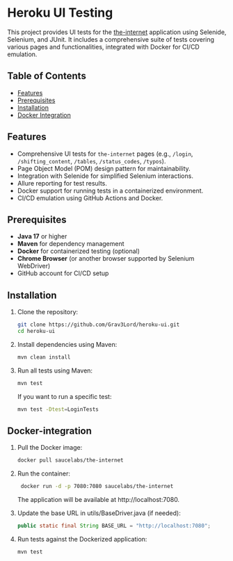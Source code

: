 # Heroku UI Testing

This project provides UI tests for the [the-internet](https://the-internet.herokuapp.com) application using Selenide, Selenium, and JUnit. It includes a comprehensive suite of tests covering various pages and functionalities, integrated with Docker for CI/CD emulation.

## Table of Contents
- [Features](#features)
- [Prerequisites](#prerequisites)
- [Installation](#installation)
- [Docker Integration](#docker-integration)

## Features
- Comprehensive UI tests for `the-internet` pages (e.g., `/login`, `/shifting_content`, `/tables`, `/status_codes`, `/typos`).
- Page Object Model (POM) design pattern for maintainability.
- Integration with Selenide for simplified Selenium interactions.
- Allure reporting for test results.
- Docker support for running tests in a containerized environment.
- CI/CD emulation using GitHub Actions and Docker.

## Prerequisites
- **Java 17** or higher
- **Maven** for dependency management
- **Docker** for containerized testing (optional)
- **Chrome Browser** (or another browser supported by Selenium WebDriver)
- GitHub account for CI/CD setup

## Installation
1. Clone the repository:
   ```bash
   git clone https://github.com/Grav3Lord/heroku-ui.git
   cd heroku-ui

2. Install dependencies using Maven:
   ```bash
   mvn clean install
   
3. Run all tests using Maven:
   ```bash
   mvn test
   ```
    If you want to run a specific test:
   ```bash
   mvn test -Dtest=LoginTests
   ```
   
## Docker-integration

1. Pull the Docker image:
   ```bash
   docker pull saucelabs/the-internet
   ```
   
2. Run the container:
   ```bash
    docker run -d -p 7080:7080 saucelabs/the-internet
   ```
   The application will be available at http://localhost:7080.
3. Update the base URL in utils/BaseDriver.java (if needed):
   ```java
   public static final String BASE_URL = "http://localhost:7080";
   ```
4. Run tests against the Dockerized application:
   ```bash
   mvn test
   ```